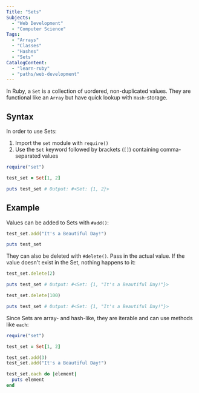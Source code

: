 ```yaml
---
Title: "Sets"
Subjects:
  - "Web Development"
  - "Computer Science"
Tags: 
  - "Arrays"
  - "Classes"
  - "Hashes"
  - "Sets"
CatalogContent:
  - "learn-ruby"
  - "paths/web-development"
---
```


In Ruby, a `Set` is a collection of uordered, non-duplicated values. They are functional like an `Array` but have quick lookup with `Hash`-storage. 

## Syntax

In order to use Sets:

1. Import the `set` module with `require()`
2. Use the `Set` keyword followed by brackets (`[]`) containing comma-separated values

```rb
require("set")

test_set = Set[1, 2]

puts test_set # Output: #<Set: {1, 2}>
```

## Example

Values can be added to Sets with `#add()`: 

```rb
test_set.add("It's a Beautiful Day!")

puts test_set
```

They can also be deleted with `#delete()`. Pass in the actual value. If the value doesn't exist in the Set, nothing happens to it: 

```rb 
test_set.delete(2) 

puts test_set # Output: #<Set: {1, "It's a Beautiful Day!"}>

test_set.delete(100)

puts test_set # Output: #<Set: {1, "It's a Beautiful Day!"}>
```

Since Sets are array- and hash-like, they are iterable and can use methods like `each`: 

```rb
require("set")

test_set = Set[1, 2]

test_set.add(3)
test_set.add("It's a Beautiful Day!")

test_set.each do |element|
  puts element
end
```